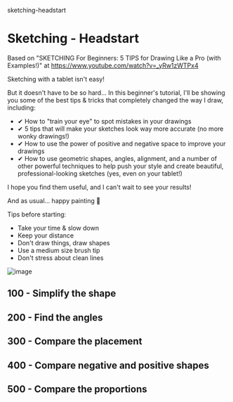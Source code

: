 sketching-headstart
# Sketching - Headstart

Based on "SKETCHING For Beginners: 5 TIPS for Drawing Like a Pro (with Examples!)" at https://www.youtube.com/watch?v=_yRw1zWTPx4

Sketching with a tablet isn't easy!

But it doesn't have to be so hard... In this beginner's tutorial, I'll be showing you some of the best tips & tricks that completely changed the way I draw, including:

- ✔ How to "train your eye" to spot mistakes in your drawings
- ✔ 5 tips that will make your sketches look way more accurate (no more wonky drawings!)
- ✔ How to use the power of positive and negative space to improve your drawings
- ✔ How to use geometric shapes, angles, alignment, and a number of other powerful techniques to help push your style and create beautiful, professional-looking sketches (yes, even on your tablet!)

I hope you find them useful, and I can't wait to see your results!

And as usual… happy painting 🎨

Tips before starting:

- Take your time & slow down
- Keep your distance
- Don't draw things, draw shapes
- Use a medium size brush tip
- Don't stress about clean lines

![image](https://user-images.githubusercontent.com/12828104/129536364-6ac25f60-2965-46d9-9318-52820d6132f2.png)

## 100 - Simplify the shape


## 200 - Find the angles


## 300 - Compare the placement


## 400 - Compare negative and positive shapes


## 500 - Compare the proportions
